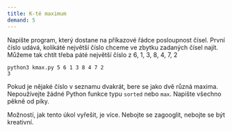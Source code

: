 ```yaml
---
title: K-té maximum
demand: 5
---
```


Napište program, který dostane na příkazové řádce posloupnost čísel. První číslo udává, kolikáté největší číslo chceme ve zbytku zadaných čísel najít. Můžeme tak chtít třeba páté největší číslo z 6, 1, 3, 8, 4, 7, 2

```shell
python3 kmax.py 5 6 1 3 8 4 7 2
3
```

Pokud je nějaké číslo v seznamu dvakrát, bere se jako dvě různá maxima. Nepoužívejte žádné Python funkce typu `sorted` nebo `max`. Napište všechno pěkně od píky.

Možností, jak tento úkol vyřešit, je více. Nebojte se zagooglit, nebojte se být kreativní.
